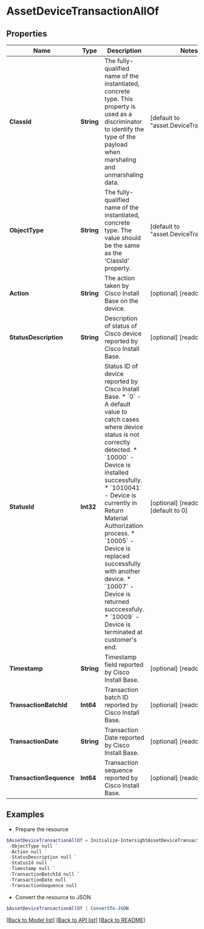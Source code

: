 # AssetDeviceTransactionAllOf
## Properties

Name | Type | Description | Notes
------------ | ------------- | ------------- | -------------
**ClassId** | **String** | The fully-qualified name of the instantiated, concrete type. This property is used as a discriminator to identify the type of the payload when marshaling and unmarshaling data. | [default to "asset.DeviceTransaction"]
**ObjectType** | **String** | The fully-qualified name of the instantiated, concrete type. The value should be the same as the &#39;ClassId&#39; property. | [default to "asset.DeviceTransaction"]
**Action** | **String** | The action taken by Cisco Install Base on the device. | [optional] [readonly] 
**StatusDescription** | **String** | Description of status of Cisco device reported by Cisco Install Base. | [optional] [readonly] 
**StatusId** | **Int32** | Status ID of device reported by Cisco Install Base. * &#x60;0&#x60; - A default value to catch cases where device status is not correctly detected. * &#x60;10000&#x60; - Device is installed successfully. * &#x60;1010041&#x60; - Device is currently in Return Material Authorization process. * &#x60;10005&#x60; - Device is replaced successfully with another device. * &#x60;10007&#x60; - Device is returned succcessfuly. * &#x60;10009&#x60; - Device is terminated at customer&#39;s end. | [optional] [readonly] [default to 0]
**Timestamp** | **String** | Timestamp field reported by Cisco Install Base. | [optional] [readonly] 
**TransactionBatchId** | **Int64** | Transaction batch ID reported by Cisco Install Base. | [optional] [readonly] 
**TransactionDate** | **String** | Transaction Date reported by Cisco Install Base. | [optional] [readonly] 
**TransactionSequence** | **Int64** | Transaction sequence reported by Cisco Install Base. | [optional] [readonly] 

## Examples

- Prepare the resource
```powershell
$AssetDeviceTransactionAllOf = Initialize-IntersightAssetDeviceTransactionAllOf  -ClassId null `
 -ObjectType null `
 -Action null `
 -StatusDescription null `
 -StatusId null `
 -Timestamp null `
 -TransactionBatchId null `
 -TransactionDate null `
 -TransactionSequence null
```

- Convert the resource to JSON
```powershell
$AssetDeviceTransactionAllOf | ConvertTo-JSON
```

[[Back to Model list]](../README.md#documentation-for-models) [[Back to API list]](../README.md#documentation-for-api-endpoints) [[Back to README]](../README.md)

